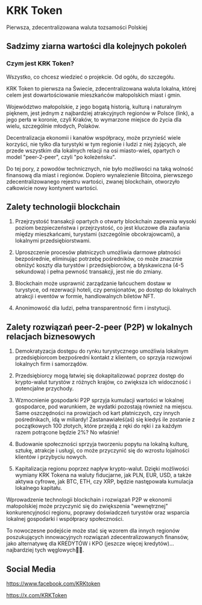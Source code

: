 # KRK Token

Pierwsza, zdecentralizowana waluta tozsamości Polskiej

## Sadzimy ziarna wartości dla kolejnych pokoleń

### Czym jest KRK Token?
Wszystko, co chcesz wiedzieć o projekcie. Od ogółu, do szczegółu.

KRK Token to pierwsza na Świecie, zdecentralizowana waluta lokalna, której celem jest dowartościowanie mieszkańców małopolskich miast i gmin.

Województwo małopolskie, z jego bogatą historią, kulturą i naturalnym pięknem, jest jednym z najbardziej atrakcyjnych regionów w Polsce (link), a jego perła w koronie, czyli Kraków, to wymarzone miejsce do życia dla wielu, szczególnie młodych, Polaków.



Decentralizacja ekonomii i kanałów współpracy, może przynieść wiele korzyści, nie tylko dla turystyki w tym regionie i ludzi z niej żyjących, ale przede wszystkim dla lokalnych relacji na osi miasto-wieś, opartych o model "peer-2-peer", czyli "po koleżeńsku".

Do tej pory, z powodów technicznych, nie było możliwości na taką wolność finansową dla miast i regionów. Dopiero wynalezienie Bitcoina, pierwszego zdecentralizowanego rejestru wartości, zwanej blockchain, otworzyło całkowicie nowy kontynent wartości.

## Zalety technologii blockchain

1. Przejrzystość transakcji opartych o otwarty blockchain zapewnia wysoki poziom bezpieczeństwa i przejrzystość, co jest kluczowe dla zaufania między mieszkańcami, turystami (szczególnie obcokrajowcami), a lokalnymi przedsiębiorstwami.

2. Uproszczenie procesów płatniczych umożliwia darmowe płatności bezpośrednie, eliminując potrzebę pośredników, co może znacznie obniżyć koszty dla turystów i przedsiębiorców, a błyskawiczna (4-5 sekundowa) i pełna pewność transakcji, jest nie do zmiany.

3.  Blockchain może usprawnić zarządzanie łańcuchem dostaw w turystyce, od rezerwacji hoteli, czy pensjonatów, po dostęp do lokalnych atrakcji  i eventów w formie, handlowalnych biletów NFT.

4. Anonimowość dla ludzi, pełna transparentność firm i instytucji.

## Zalety rozwiązań peer-2-peer (P2P) w lokalnych relacjach biznesowych

1. Demokratyzacja dostępu do rynku turystycznego umożliwia lokalnym przedsiębiorcom bezpośredni kontakt z klientem, co sprzyja rozwojowi lokalnych firm i samorządów.

2. Przedsiębiorcy mogą łatwiej się dokapitalizować poprzez dostęp do krypto-walut turystów z różnych krajów, co zwiększa ich widoczność i potencjalne przychody.

3. Wzmocnienie gospodarki P2P sprzyja kumulacji wartości w lokalnej gospodarce, pod warunkiem, że wydatki pozostają również na miejscu. Same oszczędności na prowizjach od kart płatniczych, czy innych pośrednikach, idą w miliardy! Zastanawiałeś(aś) się kiedyś ile zostanie z początkowych 100 złotych, które przejdą z ręki do ręki i za każdym razem potrącone będzie 2%? No właśnie!

4. Budowanie społeczności sprzyja tworzeniu popytu na lokalną kulturę, sztukę, atrakcje i usługi, co może przyczynić się do wzrostu lojalności klientów i przybyciu nowych.

5. Kapitalizacja regionu poprzez napływ krypto-walut. Dzięki możliwości wymiany KRK Tokena na waluty fiducjarne, jak PLN, EUR, USD, a także aktywa cyfrowe, jak BTC, ETH, czy XRP, będzie następowała kumulacja lokalnego kapitału.



Wprowadzenie technologii blockchain i rozwiązań P2P w ekonomii małopolskiej może przyczynić się do zwiększenia "wewnętrznej" konkurencyjności regionu, poprawy doświadczeń turystów oraz wsparcia lokalnej gospodarki i współpracy społeczności. 



To nowoczesne podejście może stać się wzorem dla innych regionów poszukujących innowacyjnych rozwiązań zdecentralizowanych finansów, jako alternatywę dla KREDYTÓW i KPO (jeszcze więcej kredytów)... najbardziej tych węglowych🏴‍☠️.


## Social Media

https://www.facebook.com/KRKtoken

https://x.com/KRKToken

